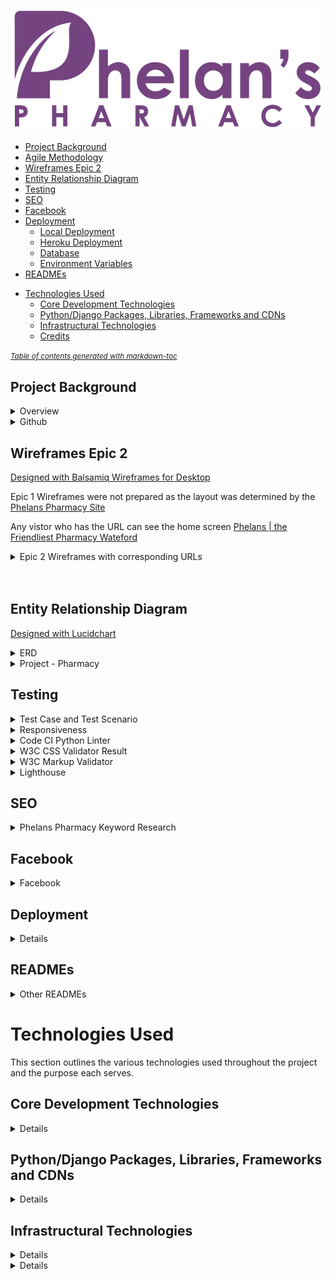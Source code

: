 ![Phelans Pharmacy](/media/phelans-logo-high-cropped.png)

  * [Project Background](#project-background)
  * [Agile Methodology](#agile-methodology)
  * [Wireframes Epic 2](#wireframes-epic-2)
  * [Entity Relationship Diagram](#entity-relationship-diagram)
  * [Testing](#testing)
  * [SEO](#seo)
  * [Facebook](#facebook)
  * [Deployment](#deployment)
    + [Local Deployment](#local-deployment)
    + [Heroku Deployment](#heroku-deployment)
    + [Database](#database)
    + [Environment Variables](#environment-variables)
  * [READMEs](#readmes)
- [Technologies Used](#technologies-used)
  * [Core Development Technologies](#core-development-technologies)
  * [Python/Django Packages, Libraries, Frameworks and CDNs](#python-django-packages--libraries--frameworks-and-cdns)
  * [Infrastructural Technologies](#infrastructural-technologies)
  * [Credits](#credits)

<small><i><a href='http://ecotrust-canada.github.io/markdown-toc/'>Table of contents generated with markdown-toc</a></i></small>


## Project Background

<details>

<summary>Overview</summary>

- This Django web development project is an extension of Code Institute, "Boutique Ado". 
- Phelans pharmacy, an independently owned pharmacy in Waterford, already have a website: https://phelanspharmacy.com/.  While they are happy enough with it as a source of information, the main problem which prevents them from leveraging it is that, Managing the Content just takes too long! In consultation with the owner, we decided that we would undertake a two epic, four persona revamp.
 - The overall objective is to develop the existing web-site to enable e-commerce functionality, allowing customers (users) to securely login, create a profile, select products to place in their cart, upload prescriptions, and make secure payments. In addition to being secure, the web-site will be user-friendly, conforming to the highest UX standards.  


<details>
<summary>Epics:</summary>
 
- [Epic 1](https://github.com/users/DMASCoreDeclan/projects/23/views/4?sliceBy%5Bvalue%5D=Epic+1+-+Frontend+Replica): to replicate the site as is, not exactly, but enough to easily see the overlaps to appreciate the extra functionality provided in Epic 2.
- [Epic 2](https://github.com/users/DMASCoreDeclan/projects/23/views/4?sliceBy%5Bvalue%5D=Epic+2+-+Backend+Features): to add CRUD to Prescription (PX) Management, Product Management, Service Management and Article Managment.  Epic 2 would enable the team in Phelans Pharmacy to keep the site updated without having to engage the services of a Developer.
- [Epic 3](https://github.com/users/DMASCoreDeclan/projects/23/views/4?sliceBy%5Bvalue%5D=Epic+3+-+Add+additional+Reports+and+Refactor+existing+code): Out of scope for this project, would be a Full Migration of all existing features in the current site and add a few more such as specific reports to deal with increased PX and Product Orders
</details>

<details>
<summary>Personas:</summary>

- Persona 1: Site Owner AUX (is_superuser with access to /Admin)
- Persona 2: Team Member TUX (is_staff Access to CRUD on the frontend)
- Persona 3: Registered User RUX (Anonymous User with a Profile)
- Persona 4: Anonymous User UX (Access to view everything)


</details>


## Agile Methodology

<summary>Personas</summary> 

-	Persona 1: Site Owner AUX (is_superuser with access to /Admin)
-	Persona 2: Team Member TUX (is_staff Access to CRUD on the frontend)
-	Persona 3: Registered User RUX (Anonymous User with a Profile)
-	Persona 4: Anonymous User UX (Access to view everything)

</details>

<details>
<summary>Github</summary> 
Github was used for Planning, Recording and Sharing of all aspects of the project:

The [Project Elements:](https://github.com/users/DMASCoreDeclan/projects/23)
- [Code Repository](https://github.com/DMASCoreDeclan/PP5-Pharmacy)
- [Version Control](https://github.com/DMASCoreDeclan/PP5-Pharmacy/commits/main/) was used for version control of the code.  Regular [commits](https://github.com/DMASCoreDeclan/PP5-Pharmacy/commits/main/) were created.  Where possible each commit was isolated to either a specific Issue but may have occassionally also included a minor change to some other part of the code
- [Epics](https://github.com/users/DMASCoreDeclan/projects/23/views/2)
- [User Stories](https://github.com/users/DMASCoreDeclan/projects/23/views/4)
- [Kanban](https://github.com/users/DMASCoreDeclan/projects/23)
- [Labels](https://github.com/DMASCoreDeclan/PP5-Pharmacy/labels)
- [MoSCow](https://github.com/users/DMASCoreDeclan/projects/23/views/3) Priorities are based on the MoSCoW method (Must have, Should have, Could have, Won't have)
</details>
</details>



## Wireframes Epic 2
[Designed with Balsamiq Wireframes for Desktop](https://balsamiq.com/wireframes/desktop/)

Epic 1 Wireframes were not prepared as the layout was determined by the [Phelans Pharmacy Site](https://phelanspharmacy.com)

Any vistor who has the URL can see the home screen [Phelans | the Friendliest Pharmacy Wateford](https://phelans-pharmacy-bf69b3045245.herokuapp.com/)

<details>
  <summary>Epic 2 Wireframes with corresponding URLs</summary> 

  <details>
  <summary>TUX Home Screen</summary>  
  
  [TUX Home Screen](https://phelans-pharmacy-bf69b3045245.herokuapp.com/)
  
  <img src="home/_docs/home.png">

  </details>

  <details>
  <summary>TUX Products</summary>  
  
  [Products](https://phelans-pharmacy-bf69b3045245.herokuapp.com/products/)
  
  <img src="products/_docs/Products.png">

  </details>

  <details>
  <summary>TUX Add Product</summary>  
  
  [Add Products](https://phelans-pharmacy-bf69b3045245.herokuapp.com/products/add/)

  <img src="products/_docs/Add Product.png">
  
  </details>

  <details>
  <summary>TUX Edit Products</summary>  
  
  [Edit Products](https://phelans-pharmacy-bf69b3045245.herokuapp.com/products/edit_products/)

  <img src="products/_docs/Edit Products.png">
  
  </details>


  <details>
  <summary>TUX Delete Products</summary>  
  
  [Delete Product](https://phelans-pharmacy-bf69b3045245.herokuapp.com/products/delete_products/)

  <img src="products/_docs/Delete Products.png">
  
  </details>

  <details>
  <summary>RUX Send Prescription</summary>  
  
  [Send Prescription](https://phelans-pharmacy-bf69b3045245.herokuapp.com/prescription/)

  <img src="prescription/_docs/Add PX.png">
  
  </details>



  <details>
  <summary>TUX View Prescriptions</summary>  
  
  [View Prescriptions](https://phelans-pharmacy-bf69b3045245.herokuapp.com/prescription/px_admin)

  <img src="prescription/_docs/PX Admin.png">
  
  </details>

  <details>
  <summary>TUX Update Prescriptions</summary>  
  
  [Update Prescriptions](https://phelans-pharmacy-bf69b3045245.herokuapp.com/prescription/edit_px_status/10)

  <img src="prescription/_docs/Edit PX.png">
  
  </details>




  <details>
  <summary>TUX Services</summary>  
  
  [Services](https://phelans-pharmacy-bf69b3045245.herokuapp.com/all_services/)
  
  <img src="home/_docs/Services.png">

  </details>

  <details>
  <summary>TUX Add Service</summary>  
  
  [Add Services](https://phelans-pharmacy-bf69b3045245.herokuapp.com/add_service/)

  <img src="home/_docs/Add Service.png">
  
  </details>

  <details>
  <summary>TUX Edit Services</summary>  
  
  [Edit Services](https://phelans-pharmacy-bf69b3045245.herokuapp.com/edit_services/)

  <img src="home/_docs/Edit Services.png">
  
  </details>


  <details>
  <summary>TUX Delete Services</summary>  
  
  [Delete Service](https://phelans-pharmacy-bf69b3045245.herokuapp.com/delete_services/)

  <img src="home/_docs/Delete Service.png">
  
  </details>

  <details>
  <summary>TUX Articles</summary>  
  
  [Articles](https://phelans-pharmacy-bf69b3045245.herokuapp.com/all_articles/)
  
  <img src="home/_docs/Articles.png">

  </details>

  <details>
  <summary>TUX Add Article</summary>  
  
  [Add Articles](https://phelans-pharmacy-bf69b3045245.herokuapp.com/add_article/

  <img src="home/_docs/Add Article.png">
  
  </details>

  <details>
  <summary>TUX Edit Articles</summary>  
  
  [Edit Articles](https://phelans-pharmacy-bf69b3045245.herokuapp.com/edit_article/)

  <img src="home/_docs/Edit Articles.png">
  
  </details>


  <details>
  <summary>TUX Delete Articles</summary>  
  
  [Delete Article](https://phelans-pharmacy-bf69b3045245.herokuapp.com/delete_articles/)

  <img src="home/_docs/Delete Article.png">
  
  </details>

</details>


<br>
<br>


</details>
 
## Entity Relationship Diagram
[Designed with Lucidchart](https://www.lucidchart.com/pages/)

<details>
<summary>ERD</summary>  <img src="_docs/PP5 ERD.png">
</details>

<details>
<summary>Project - Pharmacy</summary>
Pharmacy is the django Project. By default it uses SQLite but we're using PostgreSQL instead.  
There are six apps within the project:

1. cart
1. checkout
1. home
1. prescription
1. products
1. profiles
1. external apps

  <details>
  <summary>App - cart</summary>
  
  - `cart` views: `cartview`, `add_to_cart`, `adjust_cart`, `remove_from_cart` 
  - `cart` pages: `cartview.html`
  </details>

  <details>
  <summary>App - checkout</summary>

  - `checkout` models: `Order`, `OrderLineItem`
  - `checkout` forms: `OrderForm`, 
  - `checkout` views: `cache_checkout_data`, `checkout`, `checkout_success`
  - `checkout` pages: `checkout_success.html`, `checkout.html`
  </details>


  <details>
  
  <summary>App - home</summary>
  
  - `home` models: `CommunicationStatus`, `CommunicationType`, `CommunicationContent`, `Service`
  - `home` forms: `CommunicationForm`, `ServiceForm`, `PxChangeStatusForm`
  - `home` views: `index`, `subscribe`, `all_articles`, `add_article`, `edit_article`, `article_detail`, `delete_article`, `delete_articles`, `edit_articles`, `all_services`, `edit_service`, `edit_services`, `service_detail`, `delete_services`, `about`
  - `home` pages:  `custom_clearable_file_input.html`, `about.html`, `add_article.html`, `add_service.html`, `all_articles.html`, `all_services.html`, `article_detail.html`, `confirm_delete_article.html`, `confirm_delete_service.html`, `delete_articles.html`, `delete_services.html`, `edit_article.html`, `edit_articles.html`, `edit_service.html`, `edit_services.html`, `index.html`, `subscribe.html`, `service_detail.html`,  
  </details>

  <details>
  
  <summary>App - prescription</summary>
  
  - `prescription` models: `Prescription`
  - `prescription` forms: `PxForm`, `PxAdminForm`, `PxChangeStatusForm`,
  - `prescription` views: `order_px`, `px_admin`, `edit_px_status`
  - `prescription` pages:  `px_order.html`, `px_order.html`, `prescription_history.html`, `edit_px_status.html`, `custom_clearable_file_input.html`
  </details>

  <details>
  <summary>App - products</summary>
  
  - `products` models: `Category`, `Product`, `ProductBundle`, 
  - `products` forms: `ProductForm`
  - `products` views: `profiles`, `order_history`, `px_order_history`, `prescription_history` 
  - `products` pages:  `products.html`, `product_detail.html`, `edit_products.html`, `edit_product.html`, `delete_products.html`, `confirm_delete_product.html`, `add_product.html`, `quantity_input_script.html`, `product_bundle_picture.html`, `edit_product_bundle_picture.html`, `custom_rating_input_validation.html`, `custom_clearable_file_input.html`
  </details>



  <details>
  <summary>App - profiles</summary>

  - `profiles` models: `UserProfile`
  - `profiles` forms: `UserProfileForm`
  - `profiles` views: `profiles`, `order_history`, `px_order_history`, `prescription_history` 
  - `profiles` pages: `profile.html`
  </details>

</details>

  
## Testing


<details>

<summary>Test Case and Test Scenario</summary>

- All testing is manual.
- All testing took place on the deployed site in an incognito Chrome window.  A random selection of the tests were also carried out in Firefox and MS Edge to check the console.
- I logged into every URL and every Form as a UX, RUX, TUX and AUX.  After each action, I checked the console, and where appropriate, I checked the database in /admin, to ensure the backend did as expected.  
- I performed 64 [Unit Tests and Scenario Tests](https://github.com/DMASCoreDeclan/PP5-Pharmacy/blob/main/_docs/TESTING_REPORT.md) 
- During the testing
	1. **Easy** to fix, misspellings or obvious omissions, in .html/.py/.js/.css.  These fixed on the fly and captured in a commit
	1. **Substantial** and may or may not be fixed.  These have a [Bug Issue in Github](https://github.com/users/DMASCoreDeclan/projects/23/views/9?filterQuery=bug&sliceBy%5BcolumnId%5D=Status)

</details>

<details>

<summary>Responsiveness</summary>

- The website was viewed on a variety of devices such as Desktop, Laptop, iPhone 8, iPhone 11, iPad, and Androids to ensure responsiveness on various screen sizes. The website performed as intended. The responsive design was also checked using Chrome developer tools across multiple devices with structural integrity holding for the various sizes.
- Unfortunately, it seems that [AmIResponsive](https://ui.dev/amiresponsive?url=https://phelans-pharmacy-bf69b3045245.herokuapp.com/) and [Responsinator](http://www.responsinator.com/) can no longer check Heroku hosted apps.  
- Both sites yield the following Console Error: "chromewebdata/:1 Refused to display 'https://phelans-pharmacy-bf69b3045245.herokuapp.com/' in a frame because it set 'X-Frame-Options' to 'deny'."

</details>

<details>

<summary>Code CI Python Linter</summary>

[CI Python Linter](https://pep8ci.herokuapp.com/) showed several errors which have been remedied in [Commit 192](https://github.com/DMASCoreDeclan/PP5-Pharmacy/commit/1e14b7d6f93c62d667c7e2123326ddbf542c598e)
</details>

</details>

<details>

<summary>W3C CSS Validator Result</summary>
No errors were returned when passing through the official W3C CSS Validator

[W3C CSS Validator Result](https://jigsaw.w3.org/css-validator/validator?uri=https://phelans-pharmacy-bf69b3045245.herokuapp.com/)
</details>

</details>

<details>

<summary>W3C Markup Validator</summary>
Positive validation from Nu Html Checker

[About](https://validator.w3.org/nu/?showsource=yes&showoutline=yes&doc=https%3A%2F%2Fphelans-pharmacy-bf69b3045245.herokuapp.com%2Fabout%2F#l1c81694)

[Add a Product](https://validator.w3.org/nu/?showsource=yes&showoutline=yes&doc=https%3A%2F%2Fphelans-pharmacy-bf69b3045245.herokuapp.com%2Fproducts%2Fadd%2F#l1c81694)

[Add Article](https://validator.w3.org/nu/?showsource=yes&showoutline=yes&doc=https%3A%2F%2Fphelans-pharmacy-bf69b3045245.herokuapp.com%2Fadd_article%2F#l1c81694)

[Add Service](https://validator.w3.org/nu/?showsource=yes&showoutline=yes&doc=https%3A%2F%2Fphelans-pharmacy-bf69b3045245.herokuapp.com%2Fadd_service%2F)

[Cartview](https://validator.w3.org/nu/?showsource=yes&showoutline=yes&doc=https%3A%2F%2Fphelans-pharmacy-bf69b3045245.herokuapp.com%2Fcartview%2F#l303c12)

[Delete Products](https://validator.w3.org/nu/?showsource=yes&showoutline=yes&doc=https%3A%2F%2Fphelans-pharmacy-bf69b3045245.herokuapp.com%2Fproducts%2Fdelete_products%2F#l1c81694)

[Delete an Article](https://validator.w3.org/nu/?showsource=yes&showoutline=yes&doc=https%3A%2F%2Fphelans-pharmacy-bf69b3045245.herokuapp.com%2Fdelete_articles%2F)

[Delete a Service](https://validator.w3.org/nu/?showsource=yes&showoutline=yes&doc=https%3A%2F%2Fphelans-pharmacy-bf69b3045245.herokuapp.com%2Fdelete_services%2F)

[Delete Article Hairy-Mary](https://validator.w3.org/nu/?showsource=yes&showoutline=yes&doc=https%3A%2F%2Fphelans-pharmacy-bf69b3045245.herokuapp.com%2Fdelete_article%2Fhairy-mary)

[Delete Product 41](https://validator.w3.org/nu/?showsource=yes&showoutline=yes&doc=https%3A%2F%2Fphelans-pharmacy-bf69b3045245.herokuapp.com%2Fproducts%2Fdelete_product%2F41%2F#l1c81694)

[Delete Service 4](https://validator.w3.org/nu/?showsource=yes&showoutline=yes&doc=https%3A%2F%2Fphelans-pharmacy-bf69b3045245.herokuapp.com%2Fdelete_service%2F4)

[Edit Article Hairy-Mary](https://validator.w3.org/nu/?showsource=yes&showoutline=yes&doc=https%3A%2F%2Fphelans-pharmacy-bf69b3045245.herokuapp.com%2Fedit_article%2Fhairy#l1c81694)

[Edit Articles](https://validator.w3.org/nu/?showsource=yes&showoutline=yes&doc=https%3A%2F%2Fphelans-pharmacy-bf69b3045245.herokuapp.com%2Fedit_article%2F#l1c81694)

[Edit Product 42](https://validator.w3.org/nu/?showsource=yes&showoutline=yes&doc=https%3A%2F%2Fphelans-pharmacy-bf69b3045245.herokuapp.com%2Fproducts%2Fedit%2F42%2F#l1c81694)

[Edit Products](https://validator.w3.org/nu/?showsource=yes&showoutline=yes&doc=https%3A%2F%2Fphelans-pharmacy-bf69b3045245.herokuapp.com%2Fproducts%2Fedit_products%2F#l1c81694)

[Edit Service 4](https://validator.w3.org/nu/?showsource=yes&showoutline=yes&doc=https%3A%2F%2Fphelans-pharmacy-bf69b3045245.herokuapp.com%2Fedit_service%2F4)

[Edit Services](https://validator.w3.org/nu/?showsource=yes&showoutline=yes&doc=https%3A%2F%2Fphelans-pharmacy-bf69b3045245.herokuapp.com%2Fedit_services%2F)

[Home](https://validator.w3.org/nu/?showsource=yes&doc=https%3A%2F%2Fphelans-pharmacy-bf69b3045245.herokuapp.com%2F#l303c12)

[Login](https://validator.w3.org/nu/?showsource=yes&doc=https%3A%2F%2Fphelans-pharmacy-bf69b3045245.herokuapp.com%2Faccounts%2Flogin%2F%3Fnext%3D%2Fprescription%2F#l303c12)

[Logout](https://validator.w3.org/nu/?showsource=yes&showoutline=yes&doc=https%3A%2F%2Fphelans-pharmacy-bf69b3045245.herokuapp.com%2Faccounts%2Flogout%2F#l1c81694)

[My Profile](https://validator.w3.org/nu/?showsource=yes&showoutline=yes&doc=https%3A%2F%2Fphelans-pharmacy-bf69b3045245.herokuapp.com%2Fprofile%2F#l1c81694)

[Order Prescription](https://validator.w3.org/nu/?showsource=yes&showoutline=yes&doc=https%3A%2F%2Fphelans-pharmacy-bf69b3045245.herokuapp.com%2Fprescription%2F#l1c81694)

[Register](https://validator.w3.org/nu/?showsource=yes&showoutline=yes&doc=https%3A%2F%2Fphelans-pharmacy-bf69b3045245.herokuapp.com%2Faccounts%2Fsignup%2F#l303c12)

[Subscibe to Newsletter](https://validator.w3.org/nu/?showsource=yes&showoutline=yes&doc=https%3A%2F%2Fphelans-pharmacy-bf69b3045245.herokuapp.com%2Fsubscribe%2F#l303c12)

[View Articles](https://validator.w3.org/nu/?showsource=yes&showoutline=yes&doc=https%3A%2F%2Fphelans-pharmacy-bf69b3045245.herokuapp.com%2Fall_articles%2F#l1c81694)

[View Products](https://validator.w3.org/nu/?showsource=yes&showoutline=yes&doc=https%3A%2F%2Fphelans-pharmacy-bf69b3045245.herokuapp.com%2Fproducts%2F#l303c12)

[View Products (Category Cosmetics)](https://validator.w3.org/nu/?showsource=yes&showoutline=yes&doc=https%3A%2F%2Fphelans-pharmacy-bf69b3045245.herokuapp.com%2Fproducts%2F%3Fcategory%3Dcosmetics#l303c12)

[View Products (sorted by price low -> high)](https://validator.w3.org/nu/?showsource=yes&showoutline=yes&doc=https%3A%2F%2Fphelans-pharmacy-bf69b3045245.herokuapp.com%2Fproducts%2F%3Fsort%3Dprice%26direction%3Dasc#l303c12)

[View Products 42](https://validator.w3.org/nu/?showsource=yes&showoutline=yes&doc=https%3A%2F%2Fphelans-pharmacy-bf69b3045245.herokuapp.com%2Fproducts%2F42%2F#l303c12)

[View Service 1](https://validator.w3.org/nu/?showsource=yes&showoutline=yes&doc=https%3A%2F%2Fphelans-pharmacy-bf69b3045245.herokuapp.com%2Fservice_detail%2F1#l303c12)

[View Services](https://validator.w3.org/nu/?showsource=yes&showoutline=yes&doc=https%3A%2F%2Fphelans-pharmacy-bf69b3045245.herokuapp.com%2Fall_services%2F#l303c12)

</details>

<details>

<summary>Lighthouse</summary>

[SEO - Investigation](https://github.com/DMASCoreDeclan/PP5-Pharmacy/issues/50) is linked to each item below where it applies

[SEO won't be fixed - Investigation](https://github.com/DMASCoreDeclan/PP5-Pharmacy/issues/48) is linked to each item below where it applies

[Accessibility will be fixed in Epic 3 - Investigation](https://github.com/DMASCoreDeclan/PP5-Pharmacy/issues/49) is linked to each item below where it applies

[Performance Investigation](https://github.com/DMASCoreDeclan/PP5-Pharmacy/issues/36) is linked to each item below where it applies





<details>
<summary>lighthouse-about</summary>

<img src="_docs/lighthouse-about.png">
</details>
<details>
<summary>lighthouse-add-a-product</summary>

<img src="products/_docs/lighthouse-add-a-product.png">
</details>
<details>
<summary>lighthouse-add-article</summary>

[Performance Investigation](https://github.com/DMASCoreDeclan/PP5-Pharmacy/issues/36)

<img src="_docs/lighthouse-add-article.png">
</details>
<details>
<summary>lighthouse-add-service</summary>

<img src="_docs/lighthouse-add-service.png">
</details>
<details>
<summary>lighthouse-cartview</summary>

<img src="cart/_docs/lighthouse-cartview.png">
</details>
<details>
<summary>lighthouse-delete-a-products</summary>

[Performance Investigation](https://github.com/DMASCoreDeclan/PP5-Pharmacy/issues/36)

<img src="products/_docs/lighthouse-delete-a-products.png">
</details>
<details>
<summary>lighthouse-delete-an-article</summary>

[Performance Investigation](https://github.com/DMASCoreDeclan/PP5-Pharmacy/issues/36)
[SEO won't be fixed - Investigation](https://github.com/DMASCoreDeclan/PP5-Pharmacy/issues/48)


<img src="_docs/lighthouse-delete-an-article.png">
</details>
<details>
<summary>lighthouse-delete-a-service</summary>

[Performance Investigation](https://github.com/DMASCoreDeclan/PP5-Pharmacy/issues/36)
[SEO won't be fixed - Investigation](https://github.com/DMASCoreDeclan/PP5-Pharmacy/issues/48)


<img src="_docs/lighthouse-delete-a-service.png">
</details>
<details>
<summary>lighthouse-delete-article-hairy-mary</summary>

<img src="_docs/lighthouse-delete-article-hairy-mary.png">
</details>
<details>
<summary>lighthouse-delete-product-41</summary>

<img src="products/_docs/lighthouse-delete-product-41.png">
</details>
<details>
<summary>lighthouse-delete-service-4</summary>

<img src="_docs/lighthouse-delete-service-4.png">
</details>
<details>
<summary>lighthouse-edit-article-hairy-mary</summary>

[Performance Investigation](https://github.com/DMASCoreDeclan/PP5-Pharmacy/issues/36)

<img src="_docs/lighthouse-edit-article-hairy-mary.png">
</details>
<details>
<summary>lighthouse-edit-articles</summary>

[Performance Investigation](https://github.com/DMASCoreDeclan/PP5-Pharmacy/issues/36)

<img src="_docs/lighthouse-edit-articles.png">
</details>
<details>
<summary>lighthouse-edit-product-42</summary>

[SEO won't be fixed - Investigation](https://github.com/DMASCoreDeclan/PP5-Pharmacy/issues/48)

[Accessibility will be fixed in Epic 3 - Investigation](https://github.com/DMASCoreDeclan/PP5-Pharmacy/issues/49)

<img src="products/_docs/lighthouse-edit-product-42.png">


</details>
<details>
<summary>lighthouse-edit-products</summary>

[Performance Investigation](https://github.com/DMASCoreDeclan/PP5-Pharmacy/issues/36)


<img src="products/_docs/lighthouse-edit-products.png">
</details>
<details>
<summary>lighthouse-edit-service-4</summary>

[SEO won't be fixed - Investigation](https://github.com/DMASCoreDeclan/PP5-Pharmacy/issues/48)

[Accessibility will be fixed in Epic 3 - Investigation](https://github.com/DMASCoreDeclan/PP5-Pharmacy/issues/49)


<img src="_docs/lighthouse-edit-service-4.png">
</details>
<details>
<summary>lighthouse-edit-services</summary>

[SEO won't be fixed - Investigation](https://github.com/DMASCoreDeclan/PP5-Pharmacy/issues/48)


<img src="_docs/lighthouse-edit-services.png">
</details>
<details>
<summary>lighthouse-home</summary>

<img src="_docs/lighthouse-home.png">
</details>
<details>
<summary>lighthouse-prescription</summary>

<img src="prescription/_docs/lighthouse-prescription.png">
</details>
<details>
<summary>lighthouse-logout</summary>

<img src="_docs/lighthouse-logout.png">
</details>
<details>
<summary>lighthouse-my-profile</summary>

<img src="profiles/_docs/lighthouse-my-profile.png">
</details>
<details>
<summary>lighthouse-register</summary>

<img src="_docs/lighthouse-register.png">
</details>
<details>
<summary>lighthouse-subscibe-to-newsletter</summary>

<img src="_docs/lighthouse-subscibe-to-newsletter.png">
</details>
<details>
<summary>lighthouse-view-articles</summary>

[Performance Investigation](https://github.com/DMASCoreDeclan/PP5-Pharmacy/issues/36)


[SEO - Investigation](https://github.com/DMASCoreDeclan/PP5-Pharmacy/issues/50)

<img src="_docs/lighthouse-view-articles.png">
</details>
<details>
<summary>lighthouse-view-products</summary>

[Performance Investigation](https://github.com/DMASCoreDeclan/PP5-Pharmacy/issues/36)


<img src="products/_docs/lighthouse-view-products.png">
</details>
<details>
<summary>lighthouse-view-products-(category-cosmetics)</summary>

<img src="products/_docs/lighthouse-view-products-(category-cosmetics).png">
</details>
<details>
<summary>lighthouse-view-products-(sorted-by-price-low-->-high)</summary>

[Performance Investigation](https://github.com/DMASCoreDeclan/PP5-Pharmacy/issues/36)


<img src="products/_docs/lighthouse-view-products-(sorted-by-price-low-->-high).png">
</details>
<details>
<summary>lighthouse-view-products-42</summary>

<img src="products/_docs/lighthouse-view-products-42.png">
</details>
<details>
<summary>lighthouse-view-service-1</summary>

<img src="_docs/lighthouse-view-service-1.png">
</details>
<details>
<summary>lighthouse-view-services</summary>

[SEO - Investigation](https://github.com/DMASCoreDeclan/PP5-Pharmacy/issues/50)

<img src="_docs/lighthouse-view-services.png">
</details>


</details>



## SEO

<details>

<summary>Phelans Pharmacy Keyword Research</summary>

  <details>
  <summary>SEO High Level Strategy</summary>
  
 - Mention Waterford City, Waterford, Ireland
 - A Weekly Change – Edit/Add/Remove Product, Edit/Add/Remove Article, Add Newsletter
 - Link to Irish Pharmacy Page, Pharmacy Advertising Guidelines, Owners LinkedIn.  LinkedIn to Phelans Pharmacy, Social Media
 - In Products/Services/Articles links to product Brand and the Product name.  Have an Article on the Brands you stock, 
 - In Products/Services/Articles detail place the Brand Name and Products/Services/Articles Name in the TITLE
 - BOLD Brand Names
 - Make sure product details have title=”” and alt=”” wherever possible
 - Make the UX and content appealing to a human Google Rater

  </details>

  <details>
  <summary>Keyword Strategy</summary>
  
- The site is bound by the Pharmaceutical Advertising Laws and Regulations Ireland. In essence, we can only advertise our non medical products, services and our ability to deliver any service ie we are friendly.
- Social Media, Newsletters and Blog Articles would be the best.
- Our customers are not online social media users for Medicines, only for gifts and other non medical products and services.
- However, announcing a new service or the availability of a service should be marketed.  For example, a campaign saying “Latest Flu vaccine appointments are available from 25/10/5/, 09:00, book your appointment here . . .” would be allowed
- We want to rank highly for anything that we sell within a 15 mile radius.  
- We do not deliver non medical products, we DO deliver medical products.  
- All our services are consumed within the confines of the premises.  Our products are available either at a competing pharmacy or in the case of non medical products, in supermarkets.  There is nothing distinguishable about what we sell EXCEPT HOW we deliver it – Service.  
- We want to distinguish ourselves from our competitors, who are bound by the same constraints by:
 
  •	Being the preferred provider of services to be consumed on site
  
  •	Converting first time service customers to repeat medical product customers

![Keyword Research](_docs/keyword.png)


  </details>
  <details>
  <summary>Implementation</summary>
  
  •	Strategic use of semantics without keyword stuffing:

  •	Articles, Services and Product should be in < stong> H1 < /stong>> tags with < title > and < alt > being populated.

  •	Articles, Services and Products should have keyword decriptions URLs (Use Slugs instead of PKs/IDs)

  •	URLS to Images: descriptive-image-names.jpg.  (Using and image description in the model would have been more useful)

  •	Apply ARIA rules where possible

  •	META Data in < head >: < title >, < description > and < keywords > (Keywords should be stuffed)

  </details>

  
  <details>
  <summary>Newsletter</summary>

  Use mailchimp to create newsletter content to keep in touch with registered users.  Include Products, Services, Articles that have changed since the last newsletter

  </details>

</details>


## Facebook

<details>

<summary>Facebook</summary>

  <details>

  <summary>Facebook Original</summary>
  
  •	[Original Page - from Phelans Pharmacy](https://www.facebook.com/phelanspharmacywaterford/)

  </details>

  <details>
  
  <summary>Facebook Replica</summary>

  •	[Replica Page - from Phelans Pharmacy](https://www.facebook.com/profile.php?id=61558063517842)
  
  ![Replica Page - for Phelans Pharmacy](_docs/facebook-replica.png)

  </details>


</details>


## Deployment

<details>

### Local Deployment  
1. [Clone the repository from GitHub](https://github.com/DMASCoreDeclan/PP5-Pharmacy.git) by clicking the "Code" button and copying the URL.
2. Open your preferred IDE and open a terminal session in the directory you want to clone the repository to.
3. Type `git clone` followed by the URL you copied in step 1 and press enter.
4. Install the required dependencies by typing `pip install -r requirements.txt` in the terminal.
5. Note: The project is setup to use environment variables. You will need to set these up in your local environment. See [Environment Variables](_docs/env_sample.py) for more information.
6. Connect your database of choice and run the migrations by typing `python manage.py migrate` in the terminal.
7. Create a superuser by typing `python manage.py createsuperuser` in the terminal and following the prompts.  YOU MUST create a superuser called "Admin" to have the frontend features
8. Optional: Load blog articles `python manage.py loaddata products/fixtures/categories.json` and `python manage.py loaddata products/fixtures/products.json`.
9. Run the app by typing `python manage.py runserver` in the terminal and opening the URL in your browser.

### Heroku Deployment
1. Login to the Heroku dashboard and create a new app.
2. Connect your GitHub repository to your Heroku app.
3. In the Settings tab, ensure that the [Python Buildpack](_docs/heroku-config-vars.png) is added.  
4. Set environment variables in the Config Vars section of the Settings tab, detailed below.
5. In the Deploy tab, enable automatic deploys from your GitHub repository.
6. Click the "Deploy Branch" button to deploy the app.
7. Once the app has been deployed, click the "Open App" button to view the app.

### Database
1. This app has been designed on sqlite which comes installed with django.  
2. PRD deployment would require a publically hosted DB.  The PRD version has been tested with PostgreSQL and deployed with [Code Institute](https://dbs.ci-dbs.net/).  
3. You can use any public PostgresSQL provider that has version 13 or above, such as [ElephantSQL](https://www.elephantsql.com/)

###  Environment Variables
- For local deployment, you will need to create a `.env` file in the root directory of the project and set the environment variables in this file. [sample env](_docs/env_sample.py)
- For Heroku deployment, you will need to set the environment variables through the Heroku CLI or through the Heroku dashboard under 'Config Vars'.  In addition, you will need an [AWS Account](https://eu-west-1.console.aws.amazon.com/s3/buckets?region=eu-west-1&bucketType=general&region=eu-west-1) to setup AWS Buckets, an [Email Account](https://support.google.com/mail/answer/56256?hl=en) for sending emails and a [Stripe Account](https://dashboard.stripe.com/apikeys) to connect to Stripe.  Setting up these Accounts and their components is beyond the scope of this README.  However should you have all of these accounts, you need to define the following variables:
  - If using a Postgres database:
    - `DATABASE_URL` - the URL for your Postgres database.
    - `AWS_ACCESS_KEY_ID` - AWS Keys to be obtained from your account and populated in Heroku
    - `AWS_SECRET_ACCESS_KEY` - AWS Keys to be obtained from your account and populated in Heroku
    - `USE_AWS` - False
    - `AWS_STORAGE_BUCKET_NAME` - AWS Keys to be obtained from your account and populated in Heroku
    - `AWS_S3_REGION_NAME` - AWS Keys to be obtained from your account and populated in Heroku
    - `AWS_S3_CUSTOM_DOMAIN` - AWS Keys to be obtained from your account and populated in Heroku
    Email Keys to be obtained from your account and populated in Heroku
    - `EMAIL_HOST_PASS` - Email Password
    - `EMAIL_HOST_USER` - Email Username
    - `SECRET_KEY` - DJANGO Key to be obtained from settings.py of your project and populated in Heroku
    Stripe Keys to be obtained from your account and populated in Heroku
    - `STRIPE_PUBLIC_KEY` - Stripe Keys to be obtained from your account and populated in Heroku
    - `STRIPE_PUBLIC_KEY_LIVE` - Stripe Keys to be obtained from your account and populated in Heroku
    - `STRIPE_SECRET_KEY` - Stripe Keys to be obtained from your account and populated in Heroku
    - `STRIPE_SECRET_KEY_LIVE` - Stripe Keys to be obtained from your account and populated in Heroku
    - `STRIPE_WH_SECRET` - Stripe Keys to be obtained from your account and populated in Heroku


</details>

## READMEs
<details>
<summary>Other READMEs</summary>

 - [CART README](https://github.com/DMASCoreDeclan/PP5-Pharmacy/blob/main/cart/_docs/README.md)
 - [CHECKOUT README](https://github.com/DMASCoreDeclan/PP5-Pharmacy/blob/main/checkout/_docs/README.md)
 - [HOME README](https://github.com/DMASCoreDeclan/PP5-Pharmacy/blob/main/home/_docs/README.md)
 - [PHARMACY README](https://github.com/DMASCoreDeclan/PP5-Pharmacy/blob/main/README.md)
 - [PRESCRIPTION README](https://github.com/DMASCoreDeclan/PP5-Pharmacy/blob/main/prescription/_docs/README.md)
 - [PRODUCTS README](https://github.com/DMASCoreDeclan/PP5-Pharmacy/blob/main/products/_docs/README.md)
 - [PROFILES README](https://github.com/DMASCoreDeclan/PP5-Pharmacy/blob/main/profiles/_docs/README.md)


</details>


# Technologies Used

This section outlines the various technologies used throughout the project and the purpose each serves.

## Core Development Technologies

<details>

- [Django](https://www.djangoproject.com/) used as a full-stack framework for developing the app.
- [JavaScript](https://www.ecma-international.org/publications-and-standards/standards/ecma-262/) used for client-side interaction and validation.
- [HTML](https://html.spec.whatwg.org/)
- [CSS](https://www.w3.org/Style/CSS/Overview.en.html) + [Django Template Language](https://docs.djangoproject.com/en/4.2/ref/templates/language/) used for building out site pages.

</details>

## Python/Django Packages, Libraries, Frameworks and CDNs

<details>

- [crispy-bootstrap5](https://django-crispy-forms.readthedocs.io/en/latest/) - Django-crispy-forms provides you with a |crispy filter and {% crispy %} tag that will let you control the rendering behavior of your Django forms in a very elegant and DRY way
- [dj-database-url](https://pypi.org/project/dj-database-url/) - This simple Django utility allows you to utilize the 12factor inspired DATABASE_URL environment variable to configure your Django application.
- [dj3-cloudinary-storage](https://pypi.org/project/dj3-cloudinary-storage/) - Django Cloudinary Storage is a Django package that facilitates integration with Cloudinary by implementing Django Storage API
- [django-allauth](https://docs.allauth.org/en/latest/) - A fully integrated Django authentication app that allows for both local and social authentication, with flows that just work, beautifully!
- [django-crispy-forms](https://django-crispy-forms.readthedocs.io/en/latest/) - Django-crispy-forms provides you with a |crispy filter and {% crispy %} tag that will let you control the rendering behavior of your Django forms in a very elegant and DRY way
- [django-summernote](https://pypi.org/project/django-summernote/) - Summernote is a JavaScript library that helps you create WYSIWYG editors online.
- [gunicorn](https://gunicorn.org/) - Gunicorn 'Green Unicorn' is a Python WSGI HTTP Server for UNIX
- [oauthlib](https://pypi.org/project/oauthlib/) - A generic, spec-compliant, thorough implementation of the OAuth request-signing logic
- [psycopg2](https://pypi.org/project/psycopg2/) - Psycopg is the most popular PostgreSQL database adapter for the Python programming language
- [PyJWT](https://pyjwt.readthedocs.io/) - Python library which allows you to encode and decode JSON Web Tokens (JWT)
- [FavIcon](https://favicon.io/) - Quickly generate your favicon from text, image, or choose from hundreds of emoji
- [Google Fonts](https://fonts.google.com/) - High-quality google fonts to use on your web site.
- [Font Awesome](https://fontawesome.com/) - Font Awesome is the Internet's icon library and toolkit, used by millions of designers, developers, and content creators
- [Bootstrap 4](https://getbootstrap.com/docs/4.4/getting-started/introduction/) - Get started with Bootstrap, the world’s most popular framework for building responsive, mobile-first sites
- [Tables Generator](https://www.tablesgenerator.com/markdown_tables) 
- [About](https://www.tablesgenerator.com/about)


</details>

## Infrastructural Technologies

<details>

- [PostgreSQL](https://www.postgresql.org/docs/12/) Current version provided by [Code Institute PostgresSQL](https://dbs.ci-dbs.net/)   (Originally on [ElephantSQL](https://www.elephantsql.com/) until v12 became unavailable.)  
- [Stripe](https://stripe.com/ie) - used for Credit Card Payments
- [Heroku](https://www.heroku.com/) - used for hosting the application.
- [Amazon S3](https://aws.amazon.com/s3/) - used for storing static files and media files.

</details>
</details>


<details>


## Credits
<details>

**<summary>Credits</summary>**

- Antonio, my mentor 
- Code Institute for the foundation of Epic 1: "Boutique Ado!"

</details>


**May 16, 2024**